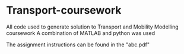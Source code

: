 # Transport-coursework

All code used to generate solution to Transport and Mobility Modelling coursework
A combination of MATLAB and python was used

The assignment instructions can be found in the "abc.pdf"
